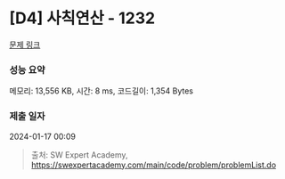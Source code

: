 # [D4] 사칙연산 - 1232 

[문제 링크](https://swexpertacademy.com/main/code/problem/problemDetail.do?contestProbId=AV141J8KAIcCFAYD) 

### 성능 요약

메모리: 13,556 KB, 시간: 8 ms, 코드길이: 1,354 Bytes

### 제출 일자

2024-01-17 00:09



> 출처: SW Expert Academy, https://swexpertacademy.com/main/code/problem/problemList.do